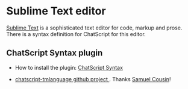 # Sublime Text editor 

[Sublime Text](https://www.sublimetext.com/) is a sophisticated text editor for code, markup and prose. There is a syntax definition for ChatScript for this editor.

## ChatScript Syntax plugin

* How to install the plugin: [ChatScript Syntax](https://packagecontrol.io/packages/ChatScript%20Syntax)

* [chatscript-tmlanguage github project ](https://github.com/kuzyn/chatscript-tmlanguage). Thanks [Samuel Cousin](https://github.com/kuzyn)!

